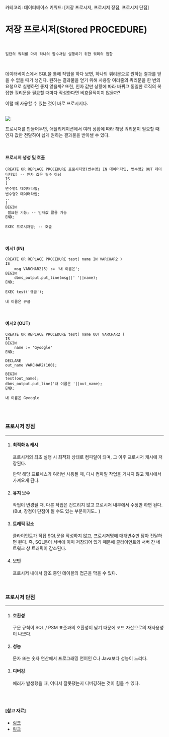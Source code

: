 카테고리: 데이터베이스
키워드: [저장 프로시저, 프로시저 장점, 프로시저 단점]

# 저장 프로시저(Stored PROCEDURE)

<br>

```
일련의 쿼리를 마치 하나의 함수처럼 실행하기 위한 쿼리의 집합
```

<br>

데이터베이스에서 SQL을 통해 작업을 하다 보면, 하나의 쿼리문으로 원하는 결과를 얻을 수 없을 때가 생긴다. 원하는 결과물을 얻기 위해 사용할 여러줄의 쿼리문을 한 번의 요청으로 실행하면 좋지 않을까? 또한, 인자 값만 상황에 따라 바뀌고 동일한 로직의 복잡한 쿼리문을 필요할 때마다 작성한다면 비효율적이지 않을까?

이럴 때 사용할 수 있는 것이 바로 프로시저다.

<br>



<img src="https://docs.oracle.com/cd/B13789_01/java.101/b12021/img/call_sto.gif">

<br>

프로시저를 만들어두면, 애플리케이션에서 여러 상황에 따라 해당 쿼리문이 필요할 때 인자 값만 전달하여 쉽게 원하는 결과물을 받아낼 수 있다.

<br>

#### 프로시저 생성 및 호출

```plsql
CREATE OR REPLACE PROCEDURE 프로시저명(변수명1 IN 데이터타입, 변수명2 OUT 데이터타입) -- 인자 값은 필수 아님
IS
[
변수명1 데이터타입;
변수명2 데이터타입;
..
]
BEGIN
 필요한 기능; -- 인자값 활용 가능
END;

EXEC 프로시저명; -- 호출
```

<br>

#### 예시1 (IN)

```plsql
CREATE OR REPLACE PROCEDURE test( name IN VARCHAR2 ) 
IS
	msg VARCHAR2(5) := '내 이름은';
BEGIN 
	dbms_output.put_line(msg||' '||name); 
END;

EXEC test('규글');
```

```
내 이름은 규글
```

<br>

#### 예시2 (OUT)

```plsql
CREATE OR REPLACE PROCEDURE test( name OUT VARCHAR2 ) 
IS
BEGIN 
	name := 'Gyoogle'
END;

DECLARE
out_name VARCHAR2(100);

BEGIN
test(out_name);
dbms_output.put_line('내 이름은 '||out_name);
END;
```

```
내 이름은 Gyoogle
```

<br>

<br>

### 프로시저 장점

---

1. #### 최적화 & 캐시

   프로시저의 최초 실행 시 최적화 상태로 컴파일이 되며, 그 이후 프로시저 캐시에 저장된다.

   만약 해당 프로세스가 여러번 사용될 때, 다시 컴파일 작업을 거치지 않고 캐시에서 가져오게 된다.

2. #### 유지 보수

   작업이 변경될 때, 다른 작업은 건드리지 않고 프로시저 내부에서 수정만 하면 된다.
   (But, 장점이 단점이 될 수도 있는 부분이기도.. )

3. #### 트래픽 감소

   클라이언트가 직접 SQL문을 작성하지 않고, 프로시저명에 매개변수만 담아 전달하면 된다. 즉, SQL문이 서버에 이미 저장되어 있기 때문에 클라이언트와 서버 간 네트워크 상 트래픽이 감소된다.

4. #### 보안

   프로시저 내에서 참조 중인 테이블의 접근을 막을 수 있다.

<br>

### 프로시저 단점

---

1. #### 호환성

   구문 규칙이 SQL / PSM 표준과의 호환성이 낮기 때문에 코드 자산으로의 재사용성이 나쁘다.

2. #### 성능

   문자 또는 숫자 연산에서 프로그래밍 언어인 C나 Java보다 성능이 느리다.

3. #### 디버깅

   에러가 발생했을 때, 어디서 잘못됐는지 디버깅하는 것이 힘들 수 있다.

<br>

<br>

#### [참고 자료]

- [링크](https://ko.wikipedia.org/wiki/%EC%A0%80%EC%9E%A5_%ED%94%84%EB%A1%9C%EC%8B%9C%EC%A0%80)
- [링크](https://itability.tistory.com/51)